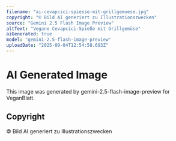 ```yaml
---
filename: "ai-cevapcici-spiesse-mit-grillgemuese.jpg"
copyright: "© Bild AI generiert zu Illustrationszwecken"
source: "Gemini 2.5 Flash Image Preview"
altText: "Vegane Cevapcici-Spieße mit Grillgemüse"
aiGenerated: true
model: "gemini-2.5-flash-image-preview"
uploadDate: "2025-09-04T12:54:58.693Z"
---
```


# AI Generated Image

This image was generated by gemini-2.5-flash-image-preview for VeganBlatt.

## Copyright
© Bild AI generiert zu Illustrationszwecken

